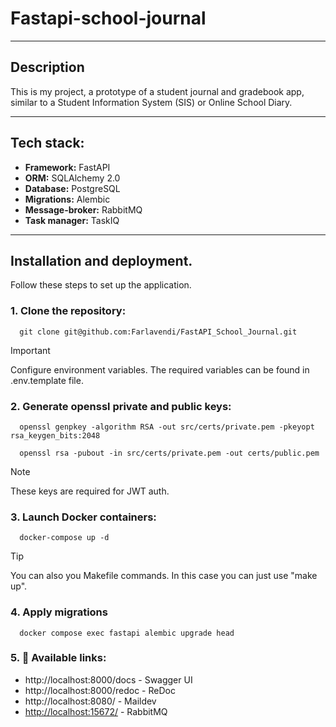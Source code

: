 # Fastapi-school-journal

---

## Description

This is my project, a prototype of a student journal and gradebook app, similar to a Student Information System (SIS) or
Online School Diary.

---

## Tech stack:

- **Framework:** FastAPI
- **ORM:** SQLAlchemy 2.0
- **Database:** PostgreSQL
- **Migrations:** Alembic
- **Message-broker:** RabbitMQ
- **Task manager:** TaskIQ

---

## Installation and deployment.

Follow these steps to set up the application.

### 1. Clone the repository:

```shell
  git clone git@github.com:Farlavendi/FastAPI_School_Journal.git
```

> [!IMPORTANT]
> Configure environment variables. The required variables can be found in .env.template file.

### 2. Generate openssl private and public keys:

```shell
  openssl genpkey -algorithm RSA -out src/certs/private.pem -pkeyopt rsa_keygen_bits:2048
```

```shell
  openssl rsa -pubout -in src/certs/private.pem -out certs/public.pem
```

> [!NOTE]
> These keys are required for JWT auth.

### 3. Launch Docker containers:

```shell
  docker-compose up -d 
```

> [!TIP]
> You can also you Makefile commands. In this case you can just use "make up".

### 4. Apply migrations

```shell
  docker compose exec fastapi alembic upgrade head
```

### 5. 🔗 Available links:

- http://localhost:8000/docs - Swagger UI
- http://localhost:8000/redoc - ReDoc
- http://localhost:8080/ - Maildev
- [http://localhost:15672/](http://localhost:8000/redoc) - RabbitMQ 
